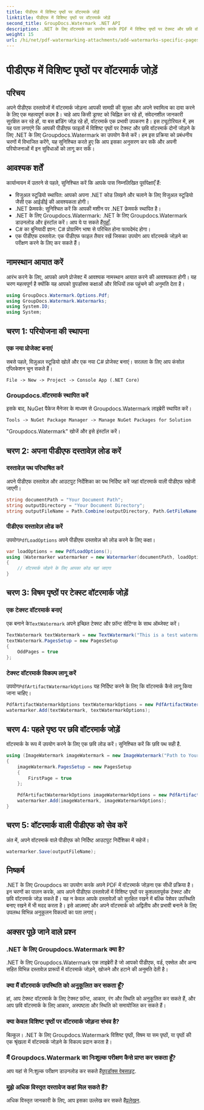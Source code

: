 ```yaml
---
title: पीडीएफ में विशिष्ट पृष्ठों पर वॉटरमार्क जोड़ें
linktitle: पीडीएफ में विशिष्ट पृष्ठों पर वॉटरमार्क जोड़ें
second_title: GroupDocs.Watermark .NET API
description: .NET के लिए वॉटरमार्क का उपयोग करके PDF में विशिष्ट पृष्ठों पर टेक्स्ट और छवि वॉटरमार्क जोड़ना सीखें। अपने दस्तावेज़ों को सुरक्षित करने के लिए हमारी विस्तृत मार्गदर्शिका का पालन करें।
weight: 15
url: /hi/net/pdf-watermarking-attachments/add-watermarks-specific-pages-pdf/
---
```


# पीडीएफ में विशिष्ट पृष्ठों पर वॉटरमार्क जोड़ें

## परिचय
अपने पीडीएफ दस्तावेजों में वॉटरमार्क जोड़ना आपकी सामग्री की सुरक्षा और अपने स्वामित्व का दावा करने के लिए एक महत्वपूर्ण कदम है। चाहे आप किसी ड्राफ्ट को चिह्नित कर रहे हों, संवेदनशील जानकारी सुरक्षित कर रहे हों, या बस ब्रांडिंग जोड़ रहे हों, वॉटरमार्क एक प्रभावी उपकरण है। इस ट्यूटोरियल में, हम यह पता लगाएंगे कि आपकी पीडीएफ फाइलों में विशिष्ट पृष्ठों पर टेक्स्ट और छवि वॉटरमार्क दोनों जोड़ने के लिए .NET के लिए Groupdocs.Watermark का उपयोग कैसे करें। हम इस प्रक्रिया को प्रबंधनीय चरणों में विभाजित करेंगे, यह सुनिश्चित करते हुए कि आप इसका अनुसरण कर सकें और अपनी परियोजनाओं में इन सुविधाओं को लागू कर सकें।
## आवश्यक शर्तें
कार्यान्वयन में उतरने से पहले, सुनिश्चित करें कि आपके पास निम्नलिखित पूर्वापेक्षाएँ हैं:
- विजुअल स्टूडियो स्थापित: आपको अपना .NET कोड लिखने और चलाने के लिए विजुअल स्टूडियो जैसी एक आईडीई की आवश्यकता होगी।
- .NET फ्रेमवर्क: सुनिश्चित करें कि आपकी मशीन पर .NET फ्रेमवर्क स्थापित है।
-  .NET के लिए Groupdocs.Watermark: .NET के लिए Groupdocs.Watermark डाउनलोड और इंस्टॉल करें। आप ये पा सकते हैं[यहाँ](https://releases.groupdocs.com/Watermark/net/).
- C# का बुनियादी ज्ञान: C# प्रोग्रामिंग भाषा से परिचित होना फायदेमंद होगा।
- एक पीडीएफ दस्तावेज़: एक पीडीएफ फाइल तैयार रखें जिसका उपयोग आप वॉटरमार्क जोड़ने का परीक्षण करने के लिए कर सकते हैं।
## नामस्थान आयात करें
आरंभ करने के लिए, आपको अपने प्रोजेक्ट में आवश्यक नामस्थान आयात करने की आवश्यकता होगी। यह चरण महत्वपूर्ण है क्योंकि यह आपको ग्रुपडॉक्स कक्षाओं और विधियों तक पहुंचने की अनुमति देता है।
```csharp
using GroupDocs.Watermark.Options.Pdf;
using GroupDocs.Watermark.Watermarks;
using System.IO;
using System;
```
## चरण 1: परियोजना की स्थापना
### एक नया प्रोजेक्ट बनाएं
सबसे पहले, विज़ुअल स्टूडियो खोलें और एक नया C# प्रोजेक्ट बनाएं। सरलता के लिए आप कंसोल एप्लिकेशन चुन सकते हैं।
```plaintext
File -> New -> Project -> Console App (.NET Core)
```
### Groupdocs.वॉटरमार्क स्थापित करें
इसके बाद, NuGet पैकेज मैनेजर के माध्यम से Groupdocs.Watermark लाइब्रेरी स्थापित करें।
```plaintext
Tools -> NuGet Package Manager -> Manage NuGet Packages for Solution
```
"Groupdocs.Watermark" खोजें और इसे इंस्टॉल करें।
## चरण 2: अपना पीडीएफ दस्तावेज़ लोड करें
### दस्तावेज़ पथ परिभाषित करें
अपने पीडीएफ दस्तावेज़ और आउटपुट निर्देशिका का पथ निर्दिष्ट करें जहां वॉटरमार्क वाली पीडीएफ सहेजी जाएगी।
```csharp
string documentPath = "Your Document Path";
string outputDirectory = "Your Document Directory";
string outputFileName = Path.Combine(outputDirectory, Path.GetFileName(documentPath));
```
### पीडीएफ दस्तावेज़ लोड करें
 उपयोग`PdfLoadOptions` अपने पीडीएफ दस्तावेज़ को लोड करने के लिए कक्षा।
```csharp
var loadOptions = new PdfLoadOptions();
using (Watermarker watermarker = new Watermarker(documentPath, loadOptions))
{
    // वॉटरमार्क जोड़ने के लिए आपका कोड यहां जाएगा
}
```
## चरण 3: विषम पृष्ठों पर टेक्स्ट वॉटरमार्क जोड़ें
### एक टेक्स्ट वॉटरमार्क बनाएं
 एक बनाने के`TextWatermark` अपने इच्छित टेक्स्ट और फ़ॉन्ट सेटिंग्स के साथ ऑब्जेक्ट करें।
```csharp
TextWatermark textWatermark = new TextWatermark("This is a test watermark", new Font("Arial", 8));
textWatermark.PagesSetup = new PagesSetup
{
    OddPages = true
};
```
### टेक्स्ट वॉटरमार्क विकल्प लागू करें
 उपयोग`PdfArtifactWatermarkOptions` यह निर्दिष्ट करने के लिए कि वॉटरमार्क कैसे लागू किया जाना चाहिए।
```csharp
PdfArtifactWatermarkOptions textWatermarkOptions = new PdfArtifactWatermarkOptions();
watermarker.Add(textWatermark, textWatermarkOptions);
```
## चरण 4: पहले पृष्ठ पर छवि वॉटरमार्क जोड़ें
वॉटरमार्क के रूप में उपयोग करने के लिए एक छवि लोड करें। सुनिश्चित करें कि छवि पथ सही है.
```csharp
using (ImageWatermark imageWatermark = new ImageWatermark("Path to Your Image"))
{
    imageWatermark.PagesSetup = new PagesSetup
    {
        FirstPage = true
    };
    
    PdfArtifactWatermarkOptions imageWatermarkOptions = new PdfArtifactWatermarkOptions();
    watermarker.Add(imageWatermark, imageWatermarkOptions);
}
```
## चरण 5: वॉटरमार्क वाली पीडीएफ को सेव करें
अंत में, अपने वॉटरमार्क वाले पीडीएफ को निर्दिष्ट आउटपुट निर्देशिका में सहेजें।
```csharp
watermarker.Save(outputFileName);
```
## निष्कर्ष
.NET के लिए Groupdocs का उपयोग करके अपने PDF में वॉटरमार्क जोड़ना एक सीधी प्रक्रिया है। इन चरणों का पालन करके, आप अपने पीडीएफ दस्तावेज़ों में विशिष्ट पृष्ठों पर कुशलतापूर्वक टेक्स्ट और छवि वॉटरमार्क जोड़ सकते हैं। यह न केवल आपके दस्तावेज़ों को सुरक्षित रखने में बल्कि पेशेवर उपस्थिति बनाए रखने में भी मदद करता है। इसे आज़माएं और अपने वॉटरमार्क को अद्वितीय और प्रभावी बनाने के लिए उपलब्ध विभिन्न अनुकूलन विकल्पों का पता लगाएं।
## अक्सर पूछे जाने वाले प्रश्न
### .NET के लिए Groupdocs.Watermark क्या है?
.NET के लिए Groupdocs.Watermark एक लाइब्रेरी है जो आपको पीडीएफ, वर्ड, एक्सेल और अन्य सहित विभिन्न दस्तावेज़ प्रारूपों में वॉटरमार्क जोड़ने, खोजने और हटाने की अनुमति देती है।
### क्या मैं वॉटरमार्क उपस्थिति को अनुकूलित कर सकता हूँ?
हां, आप टेक्स्ट वॉटरमार्क के लिए टेक्स्ट फ़ॉन्ट, आकार, रंग और स्थिति को अनुकूलित कर सकते हैं, और आप छवि वॉटरमार्क के लिए आकार, अस्पष्टता और स्थिति को समायोजित कर सकते हैं।
### क्या केवल विशिष्ट पृष्ठों पर वॉटरमार्क जोड़ना संभव है?
बिल्कुल। .NET के लिए Groupdocs.Watermark विशिष्ट पृष्ठों, विषम या सम पृष्ठों, या पृष्ठों की एक श्रृंखला में वॉटरमार्क जोड़ने के विकल्प प्रदान करता है।
### मैं Groupdocs.Watermark का निःशुल्क परीक्षण कैसे प्राप्त कर सकता हूँ?
 आप यहां से नि:शुल्क परीक्षण डाउनलोड कर सकते हैं[ग्रुपडॉक्स वेबसाइट](https://releases.groupdocs.com/).
### मुझे अधिक विस्तृत दस्तावेज कहां मिल सकते हैं?
 अधिक विस्तृत जानकारी के लिए, आप इसका उल्लेख कर सकते हैं[प्रलेखन](https://tutorials.groupdocs.com/Watermark/net/).